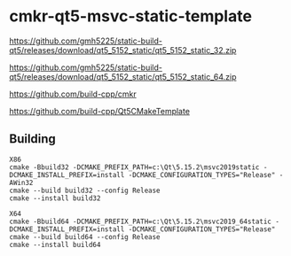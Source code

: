 # cmkr-qt5-msvc-static-template

https://github.com/gmh5225/static-build-qt5/releases/download/qt5_5152_static/qt5_5152_static_32.zip

https://github.com/gmh5225/static-build-qt5/releases/download/qt5_5152_static/qt5_5152_static_64.zip

https://github.com/build-cpp/cmkr

https://github.com/build-cpp/Qt5CMakeTemplate


## Building

```
X86
cmake -Bbuild32 -DCMAKE_PREFIX_PATH=c:\Qt\5.15.2\msvc2019static -DCMAKE_INSTALL_PREFIX=install -DCMAKE_CONFIGURATION_TYPES="Release" -AWin32
cmake --build build32 --config Release
cmake --install build32

X64
cmake -Bbuild64 -DCMAKE_PREFIX_PATH=c:\Qt\5.15.2\msvc2019_64static -DCMAKE_INSTALL_PREFIX=install -DCMAKE_CONFIGURATION_TYPES="Release"
cmake --build build64 --config Release
cmake --install build64
```
